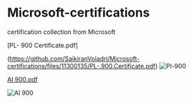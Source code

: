 # Microsoft-certifications


certification collection from Microsoft 



[PL- 900 Certificate.pdf]

(https://github.com/SaikiranVoladri/Microsoft-certifications/files/11300135/PL-.900.Certificate.pdf)
![Pl-900](https://user-images.githubusercontent.com/87108573/233759026-6cc485ef-1ab3-4ae0-af1b-21e9678d2bfc.png)


[AI 900.pdf](https://github.com/SaikiranVoladri/Microsoft-certifications/files/11300547/AI.900.pdf)



![AI 900](https://user-images.githubusercontent.com/87108573/233770098-c3c8bef8-c137-4d85-aa2a-b18ad11c6dc6.png)

